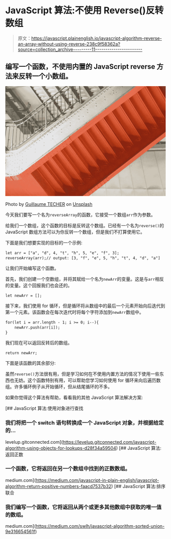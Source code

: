 # JavaScript 算法:不使用 Reverse()反转数组

> 原文：<https://javascript.plainenglish.io/javascript-algorithm-reverse-an-array-without-using-reverse-238c9f58362a?source=collection_archive---------11----------------------->

## 编写一个函数，不使用内置的 JavaScript reverse 方法来反转一个小数组。

![](img/2dc37e6477b9de89f1324586f972c487.png)

Photo by [Guillaume TECHER](https://unsplash.com/@guillaume_t?utm_source=medium&utm_medium=referral) on [Unsplash](https://unsplash.com?utm_source=medium&utm_medium=referral)

今天我们要写一个名为`reverseArray`的函数，它接受一个数组`arr`作为参数。

给我们一个数组，这个函数的目标是反转这个数组。已经有一个名为`reverse()`的 JavaScript 数组方法可以为你反转一个数组，但是我们不打算使用它。

下面是我们想要实现的目标的一个示例:

```
let arr = ["a", "d", 4, "t", "h", 5, "e", "f", 3];
reverseArray(arr);// output: [3, "f", "e", 5, "h", "t", 4, "d", "a"]
```

让我们开始编写这个函数。

首先，我们创建一个空数组，并将其赋给一个名为`newArr`的变量。这是与`arr`相反的变量。这个回报我们也会还的。

```
let newArr = [];
```

接下来，我们使用 for 循环，但是循环将从数组中的最后一个元素开始向后迭代到第一个元素。该函数会在每次迭代时将每个字符添加到`newArr`数组中。

```
for(let i = arr.length - 1; i >= 0; i--){
    newArr.push(arr[i]);
}
```

我们现在可以返回反转后的数组。

```
return newArr;
```

下面是该函数的其余部分:

虽然`reverse()`方法很有用，但是学习如何在不使用内置方法的情况下使用一些东西也无妨。这个函数特别有用，可以帮助您学习如何使用 for 循环来向后遍历数组。许多循环例子从开始循环，但从结尾循环的不多。

如果你觉得这个算法有帮助，看看我的其他 JavaScript 算法解决方案:

[](https://levelup.gitconnected.com/javascript-algorithm-using-objects-for-lookups-d28f34a59504) [## JavaScript 算法:使用对象进行查找

### 我们将把一个 switch 语句转换成一个 JavaScript 对象，并根据给定的…

levelup.gitconnected.com](https://levelup.gitconnected.com/javascript-algorithm-using-objects-for-lookups-d28f34a59504) [](https://medium.com/javascript-in-plain-english/javascript-algorithm-return-positive-numbers-faacd7537b32) [## JavaScript 算法:返回正数

### 一个函数，它将返回在另一个数组中找到的正数数组。

medium.com](https://medium.com/javascript-in-plain-english/javascript-algorithm-return-positive-numbers-faacd7537b32) [](https://medium.com/swlh/javascript-algorithm-sorted-union-9e316654561f) [## JavaScript 算法:排序联合

### 我们编写一个函数，它将返回从两个或更多其他数组中获取的唯一值的数组。

medium.com](https://medium.com/swlh/javascript-algorithm-sorted-union-9e316654561f)